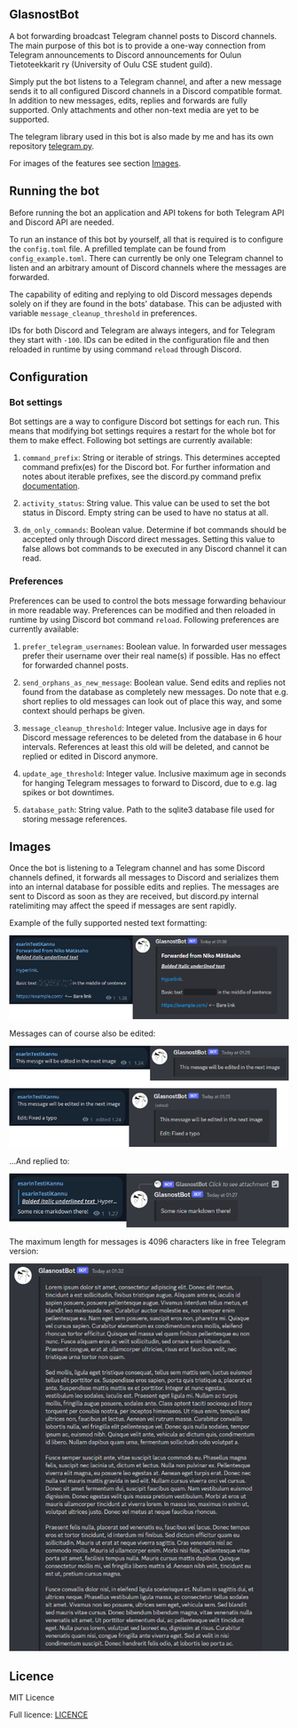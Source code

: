 ## GlasnostBot

A bot forwarding broadcast Telegram channel posts to Discord channels. The main purpose of this bot is to provide a
one-way connection from Telegram announcements to Discord announcements for Oulun Tietoteekkarit ry 
(University of Oulu CSE student guild).

Simply put the bot listens to a Telegram channel, and after a new message sends it to all configured Discord channels in 
a Discord compatible format. In addition to new messages, edits, replies and forwards are fully supported. 
Only attachments and other non-text media are yet to be supported.

The telegram library used in this bot is also made by me and has its own repository 
[telegram.py](https://github.com/Visperi/telegram.py).

For images of the features see section [Images](#Images).

## Running the bot

Before running the bot an application and API tokens for both Telegram API and Discord API are needed.

To run an instance of this bot by yourself, all that is required is to configure the `config.toml` file. 
A prefilled template can be found from `config_example.toml`. There can currently be only one Telegram channel to listen
and an arbitrary amount of Discord channels where the 
messages are forwarded.

The capability of editing and replying to old Discord messages depends solely on if they are found in the bots' 
database. This can be adjusted with variable `message_cleanup_threshold` in preferences.

IDs for both Discord and Telegram are always integers, and for Telegram they start with `-100`. 
IDs can be edited in the configuration file and then reloaded in runtime by using command `reload` through Discord.

## Configuration

### Bot settings

Bot settings are a way to configure Discord bot settings for each run. This means that modifying bot settings requires 
a restart for the whole bot for them to make effect. Following bot settings are currently available:

1. `command_prefix`: String or iterable of strings. This determines accepted command prefix(es) for the Discord bot. 
For further information and notes about iterable prefixes, see the discord.py command prefix
[documentation](https://discordpy.readthedocs.io/en/stable/ext/commands/api.html?highlight=prefix#discord.ext.commands.Bot.command_prefix).

2. `activity_status`: String value. This value can be used to set the bot status in Discord. Empty string can be used 
to have no status at all.

3. `dm_only_commands`: Boolean value. Determine if bot commands should be accepted only through Discord direct messages.
Setting this value to false allows bot commands to be executed in any Discord channel it can read.

### Preferences

Preferences can be used to control the bots message forwarding behaviour in more readable way. Preferences can be 
modified and then reloaded in runtime by using Discord bot command `reload`. 
Following preferences are currently available:

1. `prefer_telegram_usernames`: Boolean value. In forwarded user messages prefer their username over their real name(s)
if possible. Has no effect for forwarded channel posts.

2. `send_orphans_as_new_message`: Boolean value. Send edits and replies not found from the database as completely new 
messages. Do note that e.g. short replies to old messages can look out of place this way, and some context should 
perhaps be given.

3. `message_cleanup_threshold`: Integer value. Inclusive age in days for Discord message references to be deleted from 
the database in 6 hour intervals. References at least this old will be deleted, and cannot be replied or edited in 
Discord anymore.

4. `update_age_threshold`: Integer value. Inclusive maximum age in seconds for hanging Telegram messages to forward to 
Discord, due to e.g. lag spikes or bot downtimes.

5. `database_path`: String value. Path to the sqlite3 database file used for storing message references.

## Images

Once the bot is listening to a Telegram channel and has some Discord channels defined, it forwards all messages to 
Discord and serializes them into an internal database for possible edits and replies. The messages are sent to Discord 
as soon as they are received, but discord.py internal ratelimiting may affect the speed if messages are sent rapidly.

Example of the fully supported nested text formatting:

![Basic markdown example](img/basic_example.png)

Messages can of course also be edited:

![Edit example](img/edit_example.png)

...And replied to:

![Reply example](img/reply_example.png)

The maximum length for messages is 4096 characters like in free Telegram version:

![Lorem ipsum](img/lorem_ipsum.PNG)

## Licence

MIT Licence

Full licence: [LICENCE](LICENCE)
